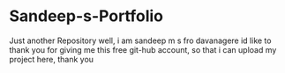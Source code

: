 # Sandeep-s-Portfolio
Just another Repository
well, i am sandeep m s fro davanagere id like to thank you for giving me this free git-hub account, so that i can upload my project here, thank you
